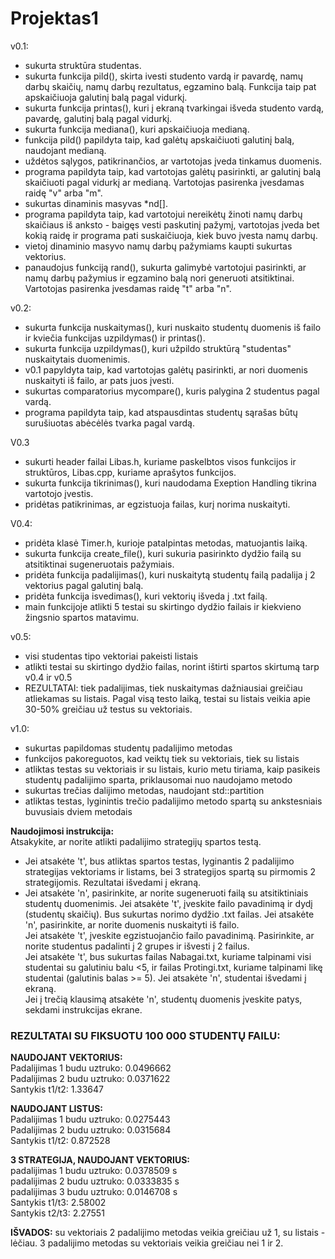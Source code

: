 # Projektas1
v0.1:
* sukurta struktūra studentas.
* sukurta funkcija pild(), skirta ivesti studento vardą ir pavardę, namų darbų skaičių, namų darbų rezultatus, egzamino balą. Funkcija taip pat apskaičiuoja galutinį balą pagal vidurkį.
* sukurta funkcija printas(), kuri į ekraną tvarkingai išveda studento vardą, pavardę, galutinį balą pagal vidurkį.
* sukurta funkcija mediana(), kuri apskaičiuoja medianą.
* funkcija pild() papildyta taip, kad galėtų apskaičiuoti galutinį balą, naudojant medianą.
* uždėtos sąlygos, patikrinančios, ar vartotojas įveda tinkamus duomenis.
* programa papildyta taip, kad vartotojas galėtų pasirinkti, ar galutinį balą skaičiuoti pagal vidurkį ar medianą. Vartotojas pasirenka įvesdamas raidę "v" arba "m".
* sukurtas dinaminis masyvas *nd[].
* programa papildyta taip, kad vartotojui nereikėtų žinoti namų darbų skaičiaus iš anksto - baigęs vesti paskutinį pažymį, vartotojas įveda bet kokią raidę ir programa pati suskaičiuoja, kiek buvo įvesta namų darbų.
* vietoj dinaminio masyvo namų darbų pažymiams kaupti sukurtas vektorius.
* panaudojus funkciją rand(), sukurta galimybė vartotojui pasirinkti, ar namų darbų pažymius ir egzamino balą nori generuoti atsitiktinai. Vartotojas pasirenka įvesdamas raidę "t" arba "n".


v0.2:
* sukurta funkcija nuskaitymas(), kuri nuskaito studentų duomenis iš failo ir kviečia funkcijas uzpildymas() ir printas().
* sukurta funkcija uzpildymas(), kuri užpildo struktūrą "studentas" nuskaitytais duomenimis.
* v0.1 papyldyta taip, kad vartotojas galėtų pasirinkti, ar nori duomenis nuskaityti iš failo, ar pats juos įvesti.
* sukurtas comparatorius mycompare(), kuris palygina 2 studentus pagal vardą.
* programa papildyta taip, kad atspausdintas studentų sąrašas būtų surušiuotas abėcėlės tvarka pagal vardą.

V0.3
* sukurti header failai Libas.h, kuriame paskelbtos visos funkcijos ir struktūros, Libas.cpp, kuriame aprašytos funkcijos.
* sukurta funkcija tikrinimas(), kuri naudodama Exeption Handling tikrina vartotojo įvestis.
* pridėtas patikrinimas, ar egzistuoja failas, kurį norima nuskaityti.

V0.4:
* pridėta klasė Timer.h, kurioje patalpintas metodas, matuojantis laiką.
* sukurta funkcija create_file(), kuri sukuria pasirinkto dydžio failą su atsitiktinai sugeneruotais pažymiais.
* pridėta funkcija padalijimas(), kuri nuskaitytą studentų failą padalija į 2 vektorius pagal galutinį balą.
* pridėta funkcija isvedimas(), kuri vektorių išveda į .txt failą.
* main funkcijoje atlikti 5 testai su skirtingo dydžio failais ir kiekvieno žingsnio spartos matavimu.

v0.5:
* visi studentas tipo vektoriai pakeisti listais
* atlikti testai su skirtingo dydžio failas, norint ištirti spartos skirtumą tarp v0.4 ir v0.5
* REZULTATAI: tiek padalijimas, tiek nuskaitymas dažniausiai greičiau atliekamas su listais. Pagal visą testo laiką, testai su listais veikia apie 30-50% greičiau už testus su vektoriais.

v1.0:
* sukurtas papildomas studentų padalijimo metodas
* funkcijos pakoreguotos, kad veiktų tiek su vektoriais, tiek su listais
* atliktas testas su vektoriais ir su listais, kurio metu tiriama, kaip pasikeis studentų padalijimo sparta, priklausomai nuo naudojamo metodo
* sukurtas trečias dalijimo metodas, naudojant std::partition
* atliktas testas, lyginintis trečio padalijimo metodo spartą su ankstesniais buvusiais dviem metodais

**Naudojimosi instrukcija:**<br>
Atsakykite, ar norite atlikti padalijimo strategijų spartos testą. <br>
* Jei atsakėte 't', bus atliktas spartos testas, lyginantis 2 padalijimo strategijas vektoriams ir listams, bei 3 strategijos spartą su pirmomis 2 strategijomis. Rezultatai išvedami į ekraną.
* Jei atsakėte 'n', pasirinkite, ar norite sugeneruoti failą su atsitiktiniais studentų duomenimis. Jei atsakėte 't', įveskite failo pavadinimą ir dydį (studentų skaičių). Bus sukurtas norimo dydžio .txt failas. Jei atsakėte 'n', pasirinkite, ar norite duomenis nuskaityti iš failo. <br>
Jei atsakėte 't', įveskite egzistuojančio failo pavadinimą. Pasirinkite, ar norite studentus padalinti į 2 grupes ir išvesti į 2 failus. <br>
Jei atsakėte 't', bus sukurtas failas Nabagai.txt, kuriame talpinami visi studentai su galutiniu balu <5, ir failas Protingi.txt, kuriame talpinami likę studentai (galutinis balas >= 5). Jei atsakėte 'n', studentai išvedami į ekraną.<br>
Jei į trečią klausimą atsakėte 'n', studentų duomenis įveskite patys, sekdami instrukcijas ekrane.<br>


<h3>REZULTATAI SU FIKSUOTU 100 000 STUDENTŲ FAILU:</h3>

**NAUDOJANT VEKTORIUS:**<br>
Padalijimas 1 budu uztruko: 0.0496662<br>
Padalijimas 2 budu uztruko: 0.0371622<br>
Santykis t1/t2: 1.33647<br>

**NAUDOJANT LISTUS:**<br>
Padalijimas 1 budu uztruko: 0.0275443<br>
Padalijimas 2 budu uztruko: 0.0315684<br>
Santykis t1/t2: 0.872528<br>

**3 STRATEGIJA, NAUDOJANT VEKTORIUS:**<br>
padalijimas 1 budu uztruko: 0.0378509 s<br>
padalijimas 2 budu uztruko: 0.0333835 s<br>
padalijimas 3 budu uztruko: 0.0146708 s<br>
Santykis t1/t3: 2.58002<br>
Santykis t2/t3: 2.27551<br>

**IŠVADOS:** su vektoriais 2 padalijimo metodas veikia greičiau už 1, su listais - lėčiau. 3 padalijimo metodas su vektoriais veikia greičiau nei 1 ir 2.
